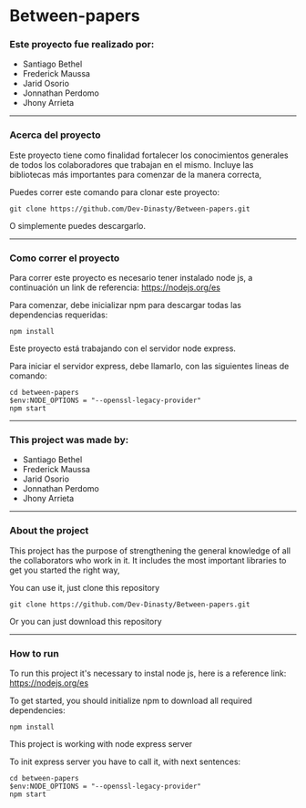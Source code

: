 # Between-papers

### Este proyecto fue realizado por:
- Santiago Bethel
- Frederick Maussa 
- Jarid Osorio
- Jonnathan Perdomo
- Jhony Arrieta 
***

### Acerca del proyecto

Este proyecto tiene como finalidad fortalecer los conocimientos generales de todos los colaboradores que trabajan en el mismo. Incluye las bibliotecas más importantes para comenzar de la manera correcta,

Puedes correr este comando para clonar este proyecto:
```
git clone https://github.com/Dev-Dinasty/Between-papers.git
```
O simplemente puedes descargarlo.

***

### Como correr el proyecto

Para correr este proyecto es necesario tener instalado node js, a continuación un link de referencia: https://nodejs.org/es

Para comenzar, debe inicializar npm para descargar todas las dependencias requeridas:
```
npm install
```

Este proyecto está trabajando con el servidor node express.

Para iniciar el servidor express, debe llamarlo, con las siguientes lineas de comando:

```
cd between-papers
$env:NODE_OPTIONS = "--openssl-legacy-provider"
npm start
```

****

### This project was made by:
- Santiago Bethel
- Frederick Maussa 
- Jarid Osorio
- Jonnathan Perdomo
- Jhony Arrieta 
***
### About the project
This project has the purpose of strengthening the general knowledge of all the collaborators who work in it. It includes the most important libraries to get you started the right way,

You can use it, just clone this repository
```
git clone https://github.com/Dev-Dinasty/Between-papers.git
```
Or you can just download this repository

***
### How to run

To run this project it's necessary to instal node js, here is a reference link: https://nodejs.org/es

To get started, you should initialize npm to download all required dependencies:
```
npm install
```

This project is working with node express server

To init express server you have to call it, with next sentences:

```
cd between-papers
$env:NODE_OPTIONS = "--openssl-legacy-provider"
npm start
```
